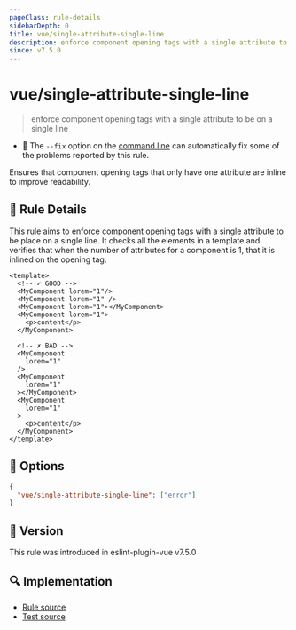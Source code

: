 ```yaml
---
pageClass: rule-details
sidebarDepth: 0
title: vue/single-attribute-single-line
description: enforce component opening tags with a single attribute to be on a single line
since: v7.5.0
---
```

# vue/single-attribute-single-line

> enforce component opening tags with a single attribute to be on a single line

- :wrench: The `--fix` option on the [command line](https://eslint.org/docs/user-guide/command-line-interface#fixing-problems) can automatically fix some of the problems reported by this rule.

Ensures that component opening tags that only have one attribute are inline to improve readability.

## :book: Rule Details

This rule aims to enforce component opening tags with a single attribute to be place on a single line.
It checks all the elements in a template and verifies that when the number of attributes for a component is 1, that it is inlined on the opening tag.

<eslint-code-block fix :rules="{'vue/single-attribute-single-line': ['error']}">

```vue
<template>
  <!-- ✓ GOOD -->
  <MyComponent lorem="1"/>
  <MyComponent lorem="1" />
  <MyComponent lorem="1"></MyComponent>
  <MyComponent lorem="1">
    <p>content</p>
  </MyComponent>

  <!-- ✗ BAD -->
  <MyComponent
    lorem="1"
  />
  <MyComponent
    lorem="1"
  ></MyComponent>
  <MyComponent
    lorem="1"
  >
    <p>content</p>
  </MyComponent>
</template>
```

</eslint-code-block>

## :wrench: Options

```json
{
  "vue/single-attribute-single-line": ["error"]
}
```

</eslint-code-block>

## :rocket: Version

This rule was introduced in eslint-plugin-vue v7.5.0

## :mag: Implementation

- [Rule source](https://github.com/vuejs/eslint-plugin-vue/blob/master/lib/rules/single-attribute-single-line.js)
- [Test source](https://github.com/vuejs/eslint-plugin-vue/blob/master/tests/lib/rules/single-attribute-single-line.js)
